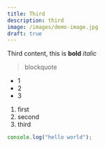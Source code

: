 ```yaml
---
title: Third
description: third
image: /images/demo-image.jpg
draft: true
---
```

T﻿hird content, this is **bold** *italic*

> b﻿lockquote

* 1﻿
* 2﻿
* 3﻿

1. f﻿irst
2. s﻿econd
3. t﻿hird

```javascript
console.log("hello world");
```